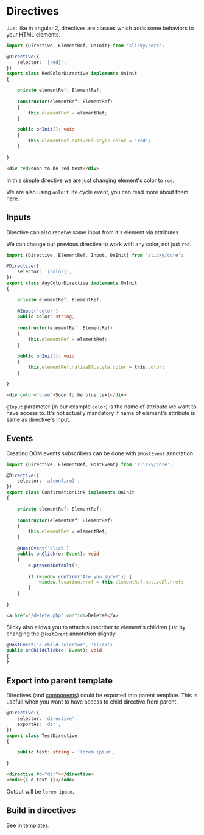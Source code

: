# Directives

Just like in angular 2, directives are classes which adds some behaviors to your 
HTML elements.

```ts
import {Directive, ElementRef, OnInit} from 'slicky/core';

@Directive({
	selector: '[red]',
})
export class RedColorDirective implements OnInit
{

	private elementRef: ElementRef;
	
	constructor(elementRef: ElementRef)
	{
		this.elementRef = elementRef;
	}

	public onInit(): void
	{
		this.elementRef.nativeEl.style.color = 'red';
	}

}
```

```html
<div red>soon to be red text</div>
```

In this simple directive we are just changing element's color to `red`.

We are also using `onInit` life cycle event, you can read more about them 
[here](./life_cycle_events.md).

## Inputs

Directive can also receive some input from it's element via attributes.

We can change our previous directive to work with any color, not just `red`.

```ts
import {Directive, ElementRef, Input, OnInit} from 'slicky/core';

@Directive({
	selector: '[color]',
})
export class AnyColorDirective implements OnInit
{

	private elementRef: ElementRef;
	
	@Input('color')
	public color: string;
	
	constructor(elementRef: ElementRef)
	{
		this.elementRef = elementRef;
	}

	public onInit(): void
	{
		this.elementRef.nativeEl.style.color = this.color;
	}

}
```

```html
<div color="blue">Soon to be blue text</div>
```

`@Input` parameter (in our example `color`) is the name of attribute we want to 
have access to. It's not actually mandatory if name of element's attribute is 
same as directive's input.

## Events

Creating DOM events subscribers can be done with `@HostEvent` annotation. 

```ts
import {Directive, ElementRef, HostEvent} from 'slicky/core';

@Directive({
	selector: 'a[confirm]',
})
export class ConfirmationLink implements OnInit
{

	private elementRef: ElementRef;
	
	constructor(elementRef: ElementRef)
	{
		this.elementRef = elementRef;
	}

	@HostEvent('click')
	public onClick(e: Event): void
	{
		e.preventDefault();
		
		if (window.confirm('Are you sure?')) {
			window.location.href = this.elementRef.nativeEl.href;
		}
	}

}
```

```html
<a href="/delete.php" confirm>Delete!</a>
```

Slicky also allows you to attach subscriber to element's children just by 
changing the `@HostEvent` annotation slightly.

```ts
@HostEvent('a.child-selector', 'click')
public onChildClick(e: Event): void
{
}
```

## Export into parent template

Directives (and [components](./components.md)) could be exported into parent template. This is usefull
when you want to have access to child directive from parent.

```ts
@Directive({
	selector: 'directive',
	exportAs: 'dir',
})
export class TestDirective
{

	public text: string = 'lorem ipsum';

}
```

```html
<directive #d="dir"></directive>
<code>{{ d.text }}</code>
```

Output will be `lorem ipsum`.

## Build in directives

See in [templates](./templates.md).
